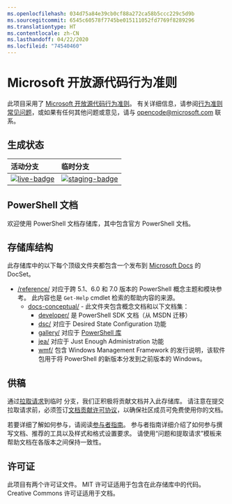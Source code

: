 ```yaml
---
ms.openlocfilehash: 034d75a84e39cb0cf88a272ca58b5ccc229c5d9b
ms.sourcegitcommit: 6545c60578f7745be015111052fd7769f8289296
ms.translationtype: HT
ms.contentlocale: zh-CN
ms.lasthandoff: 04/22/2020
ms.locfileid: "74540460"
---
```

# <a name="microsoft-open-source-code-of-conduct"></a>Microsoft 开放源代码行为准则

此项目采用了 [Microsoft 开放源代码行为准则](https://opensource.microsoft.com/codeofconduct/)。 有关详细信息，请参阅[行为准则常见问题](https://opensource.microsoft.com/codeofconduct/faq/)，或如果有任何其他问题或意见，请与 [opencode@microsoft.com](mailto:opencode@microsoft.com) 联系。

[live-badge]: https://powershell.visualstudio.com/PowerShell-Docs/_apis/build/status/PowerShell-Docs-CI?branchName=live
[staging-badge]: https://powershell.visualstudio.com/PowerShell-Docs/_apis/build/status/PowerShell-Docs-CI?branchName=staging

## <a name="build-status"></a>生成状态

| 活动分支 | 临时分支 |
|:------------|:---------------|
| [![live-badge][]][live-badge] | [![staging-badge][]][staging-badge]

## <a name="powershell-documentation"></a>PowerShell 文档

欢迎使用 PowerShell 文档存储库，其中包含官方 PowerShell 文档。

## <a name="repository-structure"></a>存储库结构

此存储库中的以下每个顶级文件夹都包含一个发布到 [Microsoft Docs](https://docs.microsoft.com/powershell) 的 DocSet。

- [/reference/](https://docs.microsoft.com/powershell/scripting/) 对应于跨 5.1、6.0 和 7.0 版本的 PowerShell 概念主题和模块参考。 此内容也是 `Get-Help` cmdlet 检索的帮助内容的来源。
  - [docs-conceptual/](https://docs.microsoft.com/powershell) - 此文件夹包含概念文档和以下文档集：
    - [developer/](https://docs.microsoft.com/powershell/scripting/developer/) 是 PowerShell SDK 文档（从 MSDN 迁移）
    - [dsc/](https://docs.microsoft.com/powershell/scripting/dsc/) 对应于 Desired State Configuration 功能
    - [gallery/](https://docs.microsoft.com/powershell/scripting/gallery) 对应于 [PowerShell 库](https://www.powershellgallery.com/)
    - [jea/](https://docs.microsoft.com/powershell/scripting/jea/) 对应于 Just Enough Administration 功能
    - [wmf/](https://docs.microsoft.com/powershell/scripting/wmf/overview) 包含 Windows Management Framework 的发行说明，该软件包用于将 PowerShell 的新版本分发到之前版本的 Windows。

## <a name="contributing"></a>供稿

通过[拉取请求](https://help.github.com/articles/using-pull-requests/)到临时  分支，我们正积极将贡献文档并入此存储库。
请注意在提交拉取请求前，必须签订[文档贡献许可协议](https://cla.microsoft.com/)，以确保社区成员可免费使用你的文档。

若要详细了解如何参与，请阅读[参与者指南](https://docs.microsoft.com/contribute/powershell/powershell-contribute)。 参与者指南详细介绍了如何参与撰写文档、推荐的工具以及样式和格式设置要求。 请使用“问题和提取请求”模板来帮助文档在各版本之间保持一致性。

## <a name="licenses"></a>许可证

此项目有两个许可证文件。 MIT 许可证适用于包含在此存储库中的代码。 Creative Commons 许可证适用于文档。